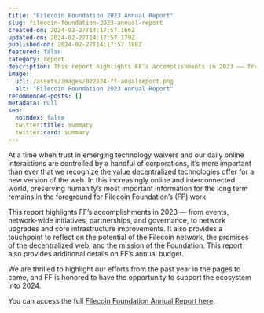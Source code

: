 ```yaml
---
title: "Filecoin Foundation 2023 Annual Report"
slug: filecoin-foundation-2023-annual-report
created-on: 2024-02-27T14:17:57.166Z
updated-on: 2024-02-27T14:17:57.179Z
published-on: 2024-02-27T14:17:57.188Z
featured: false
category: report
description: This report highlights FF’s accomplishments in 2023 –– from events, network-wide initiatives, partnerships, and governance to network upgrades and core infrastructure improvements. It also provides a touchpoint to reflect on the potential of the Filecoin network, the promises of the decentralized web, and the mission of the Foundation. This report also provides additional details on FF’s annual budget.
image:
  url: /assets/images/022624-ff-anualreport.png
  alt: "Filecoin Foundation 2023 Annual Report"
recommended-posts: []
metadata: null
seo:
  noindex: false
  twitter:title: summary
  twitter:card: summary
---
```


At a time when trust in emerging technology waivers and our daily online interactions are controlled by a handful of corporations, it’s more important than ever that we recognize the value decentralized technologies offer for a new version of the web. In this increasingly online and interconnected world, preserving humanity’s most important information for the long term remains in the foreground for Filecoin Foundation’s (FF) work.

This report highlights FF’s accomplishments in 2023 –– from events, network-wide initiatives, partnerships, and governance, to network upgrades and core infrastructure improvements. It also provides a touchpoint to reflect on the potential of the Filecoin network, the promises of the decentralized web, and the mission of the Foundation. This report also provides additional details on FF’s annual budget.

We are thrilled to highlight our efforts from the past year in the pages to come, and FF is honored to have the opportunity to support the ecosystem into 2024.

Y﻿ou can access the full [Filecoin Foundation Annual Report here](https://link.fil.org/report24).
